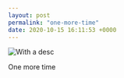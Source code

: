 ```yaml
---
layout: post
permalink: "one-more-time"
date: 2020-10-15 16:11:53 +0000
---
```

![With a desc](https://lildude.github.io/dev-micropub-pages/images/dce04ee4de28.jpg)
  
One more time
